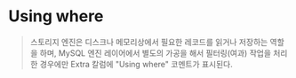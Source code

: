 # Using where

> 스토리지 엔진은 디스크나 메모리상에서 필요한 레코드를 읽거나 저장하는 역할을 하며, MySQL 엔진 레이어에서 별도의 가공을 해서 필터링(여과) 작업을 처리한 경우에만 Extra 칼럼에 "Using where" 코멘트가 표시된다.